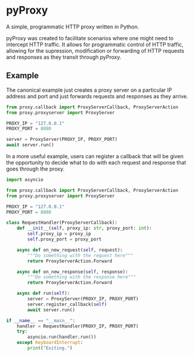 # pyProxy

A simple, programmatic HTTP proxy written in Python.

pyProxy was created to facilitate scenarios where one might need to intercept
HTTP traffic. It allows for programmatic control of HTTP traffic, allowing for
the supression, modification or forwarding of HTTP requests and responses as
they transit through pyProxy.

## Example

The canonical example just creates a proxy server on a particular IP address and
port and just forwards requests and responses as they arrive.

```python
from proxy.callback import ProxyServerCallback, ProxyServerAction
from proxy.proxyserver import ProxyServer

PROXY_IP = "127.0.0.1"
PROXY_PORT = 8080

server = ProxyServer(PROXY_IP, PROXY_PORT)
await server.run()
````

In a more useful example, users can register a callback that will be given the
opportunity to decide what to do with each request and response that goes through
the proxy.

```python
import asyncio

from proxy.callback import ProxyServerCallback, ProxyServerAction
from proxy.proxyserver import ProxyServer

PROXY_IP = "127.0.0.1"
PROXY_PORT = 8080

class RequestHandler(ProxyServerCallback):
    def __init__(self, proxy_ip: str, proxy_port: int):
        self.proxy_ip = proxy_ip
        self.proxy_port = proxy_port

    async def on_new_request(self, request):
        """Do something with the request here"""
        return ProxyServerAction.Forward

    async def on_new_response(self, response):
        """Do something with the response here"""
        return ProxyServerAction.Forward

    async def run(self):
        server = ProxyServer(PROXY_IP, PROXY_PORT)
        server.register_callback(self)
        await server.run()

if __name__ == "__main__":
    handler = RequestHandler(PROXY_IP, PROXY_PORT)
    try:
        asyncio.run(handler.run())
    except KeyboardInterrupt:
        print("Exiting.")
```
